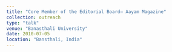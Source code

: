```yaml
---
title: "Core Member of the Editorial Board– Aayam Magazine"
collection: outreach
type: "talk"
venue: "Banasthali University"
date: 2010-07-05
location: "Bansthali, India"
---
```



